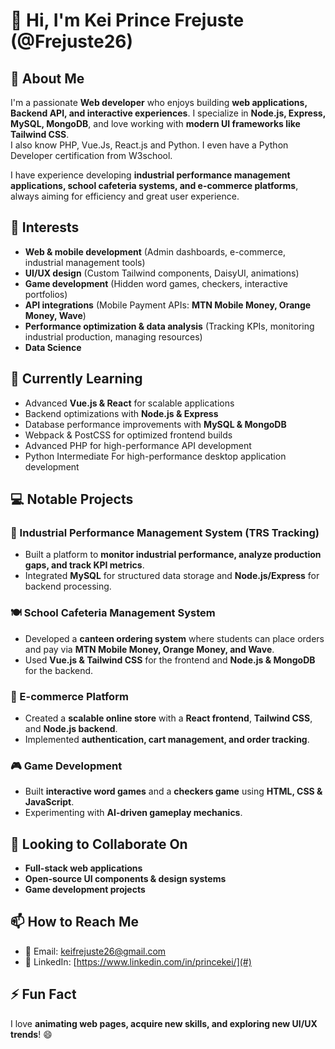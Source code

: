 # 👋 Hi, I'm Kei Prince Frejuste (@Frejuste26)  

## 🚀 About Me  
I'm a passionate **Web developer** who enjoys building **web applications, Backend API, and interactive experiences**. I specialize in **Node.js, Express, MySQL, MongoDB**, and love working with **modern UI frameworks like Tailwind CSS**.  
I also know PHP, Vue.Js, React.js and Python. I even have a Python Developer certification from W3school.

I have experience developing **industrial performance management applications, school cafeteria systems, and e-commerce platforms**, always aiming for efficiency and great user experience.  

## 👀 Interests  
- **Web & mobile development** (Admin dashboards, e-commerce, industrial management tools)  
- **UI/UX design** (Custom Tailwind components, DaisyUI, animations)  
- **Game development** (Hidden word games, checkers, interactive portfolios)  
- **API integrations** (Mobile Payment APIs: **MTN Mobile Money, Orange Money, Wave**)  
- **Performance optimization & data analysis** (Tracking KPIs, monitoring industrial production, managing resources)
- **Data Science**

## 🌱 Currently Learning  
- Advanced **Vue.js & React** for scalable applications  
- Backend optimizations with **Node.js & Express**  
- Database performance improvements with **MySQL & MongoDB**  
- Webpack & PostCSS for optimized frontend builds
- Advanced PHP for high-performance API development
- Python Intermediate For high-performance desktop application development

## 💻 Notable Projects  
### 🎯 Industrial Performance Management System (TRS Tracking)  
- Built a platform to **monitor industrial performance, analyze production gaps, and track KPI metrics**.  
- Integrated **MySQL** for structured data storage and **Node.js/Express** for backend processing.  

### 🍽️ School Cafeteria Management System  
- Developed a **canteen ordering system** where students can place orders and pay via **MTN Mobile Money, Orange Money, and Wave**.  
- Used **Vue.js & Tailwind CSS** for the frontend and **Node.js & MongoDB** for the backend.  

### 🛒 E-commerce Platform  
- Created a **scalable online store** with a **React frontend**, **Tailwind CSS**, and **Node.js backend**.  
- Implemented **authentication, cart management, and order tracking**.  

### 🎮 Game Development  
- Built **interactive word games** and a **checkers game** using **HTML, CSS & JavaScript**.  
- Experimenting with **AI-driven gameplay mechanics**.  

## 💞️ Looking to Collaborate On  
- **Full-stack web applications**  
- **Open-source UI components & design systems**  
- **Game development projects**  

## 📫 How to Reach Me  
- 📧 Email: keifrejuste26@gmail.com  
- 💼 LinkedIn: [https://www.linkedin.com/in/princekei/](#)   

## ⚡ Fun Fact  
I love **animating web pages, acquire new skills, and exploring new UI/UX trends**! 😄  
